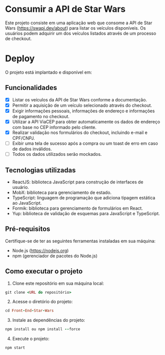 # Consumir a API de Star Wars

Este projeto consiste em uma aplicação web que consome a API de Star Wars (https://swapi.dev/about) para listar os veículos disponíveis. Os usuários podem adquirir um dos veículos listados através de um processo de checkout.

# Deploy

O projeto está implantado e disponível em: 

## Funcionalidades

- [x] Listar os veículos da API de Star Wars conforme a documentação.
- [x] Permitir a aquisição de um veículo selecionado através do checkout.
- [x] Exigir informações pessoais, informações de endereço e informações de pagamento no checkout.
- [x] Utilizar a API ViaCEP para obter automaticamente os dados de endereço com base no CEP informado pelo cliente.
- [x] Realizar validação nos formulários do checkout, incluindo e-mail e CPF/CNPJ.
- [ ] Exibir uma tela de sucesso após a compra ou um toast de erro em caso de dados inválidos.
- [ ] Todos os dados utilizados serão mockados.

## Tecnologias utilizadas

- ReactJS: biblioteca JavaScript para construção de interfaces de usuário.
- MobX: biblioteca para gerenciamento de estado.
- TypeScript: linguagem de programação que adiciona tipagem estática ao JavaScript.
- Formik: biblioteca para gerenciamento de formulários em React.
- Yup: biblioteca de validação de esquemas para JavaScript e TypeScript.

## Pré-requisitos 

Certifique-se de ter as seguintes ferramentas instaladas em sua máquina:

- Node.js (https://nodejs.org)
- npm (gerenciador de pacotes do Node.js)

## Como executar o projeto

1. Clone este repositório em sua máquina local:

```ruby
git clone <URL do repositório>
```

2. Acesse o diretório do projeto:

```ruby
cd Front-End-Star-Wars
```

3. Instale as dependências do projeto:

```ruby
npm install ou npm install --force
```

4. Execute o projeto:

```ruby
npm start
```

